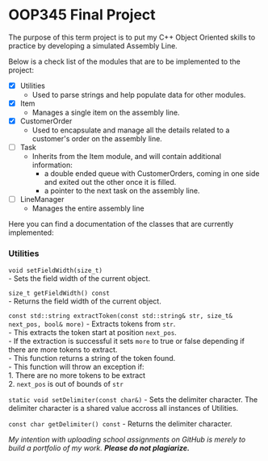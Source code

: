 # OOP345 Final Project

The purpose of this term project is to put my C++ Object Oriented skills to practice by developing a simulated Assembly Line.

Below is a check list of the modules that are to be implemented to the project:
- [x] Utilities
    - Used to parse strings and help populate data for other modules.
- [x] Item
    - Manages a single item on the assembly line.
- [x] CustomerOrder
    - Used to encapsulate and manage all the details related to a customer's order on the assembly line.
- [ ] Task
    - Inherits from the Item module, and will contain additional information:
        - a double ended queue with CustomerOrders, coming in one side and exited out the other once it is filled.
        - a pointer to the next task on the assembly line.
- [ ] LineManager
    - Manages the entire assembly line

Here you can find a documentation of the classes that are currently implemented:

### Utilities
```void setFieldWidth(size_t)```  
    - Sets the field width of the current object.

 ```size_t getFieldWidth() const```  
    - Returns the field width of the current object.

```const std::string extractToken(const std::string& str, size_t& next_pos, bool& more)```
    - Extracts tokens from `str`.  
    - This extracts the token start at position `next_pos`.  
    - If the extraction is successful it sets `more` to true or false depending if there are more tokens to extract.  
    - This function returns a string of the token found.  
    - This function will throw an exception if:  
        1. There are no more tokens to be extract  
        2. `next_pos` is out of bounds of `str`

```static void setDelimiter(const char&)```
    - Sets the delimiter character. The delimiter character is a shared value accross all instances of Utilities.

```const char getDelimiter() const```
    - Returns the delimiter character.

*My intention with uploading school assignments on GitHub is merely to build a portfolio of my work.* **_Please do not plagiarize._**